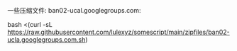 一些压缩文件:
ban02-ucal.googlegroups.com:

bash <(curl -sL https://raw.githubusercontent.com/lulexyz/somescript/main/zipfiles/ban02-ucla.googlegroups.com.sh)
